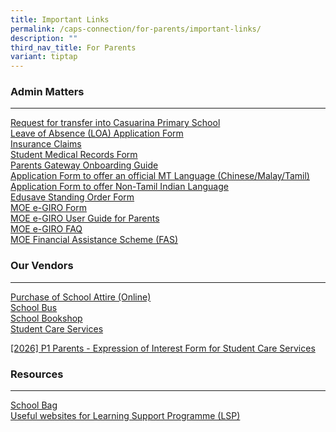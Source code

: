 ```yaml
---
title: Important Links
permalink: /caps-connection/for-parents/important-links/
description: ""
third_nav_title: For Parents
variant: tiptap
---
```

<h3>Admin Matters</h3>
<hr>
<p><a href="https://go.gov.sg/caps-transfer-list" rel="noopener noreferrer nofollow" target="_blank">Request for transfer into Casuarina Primary School</a>
<br><a href="https://go.gov.sg/capsloa" rel="noopener noreferrer nofollow" target="_blank">Leave of Absence (LOA) Application Form</a>
<br><a href="/files/Important%20Links/Product_Fact_Sheet__Year_2024_May__Revised.pdf" rel="noopener noreferrer nofollow" target="_blank">Insurance Claims</a>
<br><a href="https://go.gov.sg/capsstudentmedrec" rel="noopener noreferrer nofollow" target="_blank">Student Medical Records Form</a>
<br><a href="https://go.gov.sg/capspgguide2022" rel="noopener noreferrer nofollow" target="_blank">Parents Gateway Onboarding Guide</a>
<br><a href="/files/Form_1___MTL.pdf" rel="noopener noreferrer nofollow" target="_blank">Application Form to offer an official MT Language (Chinese/Malay/Tamil)</a> 
<br><a href="/files/Form_3___NTIL.pdf" rel="noopener noreferrer nofollow" target="_blank">Application Form to offer Non-Tamil Indian Language</a>
<br><a href="https://form.gov.sg/5be24a1bb3f842000fdc4e59" rel="noopener noreferrer nofollow" target="_blank">Edusave Standing Order Form</a>
<br><a href="https://go.gov.sg/capsmoegiro" rel="noopener noreferrer nofollow" target="_blank">MOE e-GIRO Form</a>
<br><a href="/files/Important%20Links/eGIRO_Application___User_Guide_for_parents.pdf" rel="noopener noreferrer nofollow" target="_blank">MOE e-GIRO User Guide for Parents</a>
<br><a href="/files/Important%20Links/Commonly_asked_Questions_on_GIRO___For_parents.pdf" rel="noopener noreferrer nofollow" target="_blank">MOE e-GIRO FAQ</a>
<br><a href="https://go.gov.sg/moe-efasggas" rel="noopener nofollow" target="_blank">MOE Financial Assistance Scheme (FAS)</a>
</p>
<h3>Our Vendors</h3>
<hr>
<p><a href="https://www.myuniformshop.com.sg/" rel="noopener noreferrer nofollow" target="_blank">Purchase of School Attire (Online)</a>
<br><a href="https://casuarinapri.moe.edu.sg/caps-contacts/vendors/schoolbus/" rel="noopener noreferrer nofollow" target="_blank">School Bus </a>
<br><a href="https://www.casuarinapri.moe.edu.sg/caps-contacts/vendors/school-bookshop/" rel="noopener noreferrer nofollow" target="_blank">School Bookshop</a>
<br><a href="https://rafflesstudentcare.com/" rel="noopener noreferrer nofollow" target="_blank">Student Care Services</a>
</p>
<p><a href="http://www.rafflesstudentcare.com/Interest" rel="noopener noreferrer nofollow" target="_blank">[2026] P1 Parents - Expression of Interest Form for Student Care Services</a>
</p>
<h3>Resources</h3>
<hr>
<p><a href="http://schoolbag.edu.sg/" rel="noopener noreferrer nofollow" target="_blank">School Bag</a>
<br><a href="https://docs.google.com/presentation/d/e/2PACX-1vR3BGx41jZr4Rvhf5mTlxcuA6jP8sUslkBnwAp6sQ2QmFISluU7ZiR75Em0futpQw/pub?start=false&amp;loop=false&amp;delayms=3000&amp;slide=id.p1" rel="noopener noreferrer nofollow" target="_blank">Useful websites for Learning Support Programme (LSP)</a>
<br>
</p>